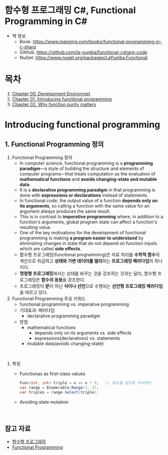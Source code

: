 # 함수형 프로그래밍 C#, Functional Programming in C#

- 책 정보
  - Book: https://www.manning.com/books/functional-programming-in-c-sharp
  - GitHub: https://github.com/la-yumba/functional-csharp-code
  - NuGet: https://www.nuget.org/packages/LaYumba.Functional

# 목차

1. [Chapter 00. Development Environmet](./Ch00)
1. [Chapter 01. Introducing functional programming](./Ch01)
1. [Chapter 02. Why function purity matters](./Ch02)

# Introducing functional programming

## 1. Functional Programming 정의

1. Functional Programming 정의
   - In computer science, functional programming is a **programming paradigm**—a style of building the structure and elements of computer programs—that treats computation as the evaluation of **mathematical functions** and **avoids changing-state and mutable data**. 
   - It is a **declarative programming paradigm** in that programming is done with **expressions or declarations** instead of statements. 
   - In functional code, the output value of a function **depends only on its arguments**, so calling a function with the same value for an argument always produces the same result. 
   - This is in contrast to **imperative programming** where, in addition to a function's arguments, global program state can affect a function's resulting value. 
   - One of the key motivations for the development of functional programming is making **a program easier to understand** by eliminating changes in state that do not depend on function inputs which are called **side effects**.
   - 함수형 프로그래밍(functional programming)은 자료 처리를 **수학적 함수**의 계산으로 취급하고 **상태와 가변 데이터를 멀리**하는 **프로그래밍 패러다임**의 하나이다.
   - **명령형 프로그래밍**에서는 상태를 바꾸는 것을 강조하는 것과는 달리, 함수형 프로그래밍은 **함수의 응용**을 강조한다. 
   - 프로그래밍이 **문**이 아닌 **식이나 선언**으로 수행되는 **선언형 프로그래밍 패러다임**을 따르고 있다.
1. Functional Programming 주요 키워드
   - functional programming vs. imperative programming
   - 기대효과: 패러다임
     - declarative programming paradigm
   - 방법
     - mathematical functions
       - depends only on its arguments vs. side effects
       - expressions(declarations) vs. statements
     - mutable data(avoids changing-state)

<br/>

1. 특징
   - Functionas as first-class values

     ```cs
     Func<int, int> triple = x => x * 3;   // 함수을 값으로 처리한다.
     var range = Enumerable.Range(1, 3);
     var triples = range.Select(triple);
     ```

   - Avoiding state mutation

<br/>

## 참고 자료

- [함수형 프로그래밍](https://ko.wikipedia.org/wiki/%ED%95%A8%EC%88%98%ED%98%95_%ED%94%84%EB%A1%9C%EA%B7%B8%EB%9E%98%EB%B0%8D)
- [Functional Programming](https://en.wikipedia.org/wiki/Functional_programming)